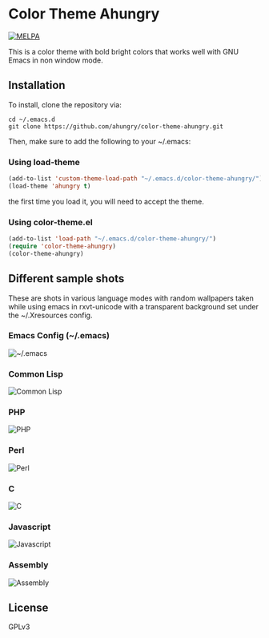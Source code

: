 # Color Theme Ahungry

[![MELPA](http://melpa.org/packages/ahungry-theme-badge.svg)](http://melpa.org/#/ahungry-theme)

This is a color theme with bold bright colors that works well with GNU
Emacs in non window mode.

## Installation
To install, clone the repository via:

```
cd ~/.emacs.d
git clone https://github.com/ahungry/color-theme-ahungry.git
```

Then, make sure to add the following to your ~/.emacs:
### Using load-theme
```lisp
(add-to-list 'custom-theme-load-path "~/.emacs.d/color-theme-ahungry/")
(load-theme 'ahungry t)
```
the first time you load it, you will need to accept the theme.

### Using color-theme.el

```lisp
(add-to-list 'load-path "~/.emacs.d/color-theme-ahungry/")
(require 'color-theme-ahungry)
(color-theme-ahungry)
```

## Different sample shots
These are shots in various language modes with random wallpapers
taken while using emacs in rxvt-unicode with a transparent background
set under the ~/.Xresources config.

### Emacs Config (~/.emacs)
![~/.emacs](https://github.com/ahungry/color-theme-ahungry/raw/master/require.png)

### Common Lisp
![Common Lisp](https://github.com/ahungry/color-theme-ahungry/raw/master/common-lisp.png)

### PHP
![PHP](https://github.com/ahungry/color-theme-ahungry/raw/master/php.png)

### Perl
![Perl](https://github.com/ahungry/color-theme-ahungry/raw/master/perl.png)

### C
![C](https://github.com/ahungry/color-theme-ahungry/raw/master/c.png)

### Javascript
![Javascript](https://github.com/ahungry/color-theme-ahungry/raw/master/javascript.png)

### Assembly
![Assembly](https://github.com/ahungry/color-theme-ahungry/raw/master/assembly.png)

## License
GPLv3
